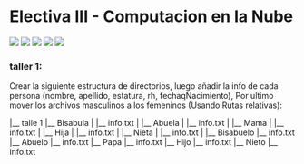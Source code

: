 # Electiva III - Computacion en la Nube

![](https://img.shields.io/badge/iCloud-3693F3?style=for-the-badge&logo=iCloud&logoColor=white)
![](https://img.shields.io/badge/Docker-2CA5E0?style=for-the-badge&logo=docker&logoColor=white)
![](https://img.shields.io/badge/kubernetes-326ce5.svg?&style=for-the-badge&logo=kubernetes&logoColor=white)
![](https://img.shields.io/badge/Nginx-009639?style=for-the-badge&logo=nginx&logoColor=white)
![](https://img.shields.io/badge/GitHub-100000?style=for-the-badge&logo=github&logoColor=white)

### taller 1: 
Crear la siguiente estructura de directorios, luego añadir la info de cada persona (nombre, apellido, estatura, rh, fechaqNacimiento), Por ultimo mover los archivos masculinos a los femeninos (Usando Rutas relativas):

|__ talle 1
    |__ Bisabula
    |    |__ info.txt
    |    |__ Abuela
    |        |__ info.txt
    |        |__ Mama 
    |            |__ info.txt
    |            |__ Hija
    |                |__ info.txt
    |                |__ Nieta
    |                    |__ info.txt
    |
    |__ Bisabuelo
         |__ info.txt
         |__ Abuelo
             |__ info.txt
             |__ Papa 
                 |__ info.txt
                 |__ Hijo
                     |__ info.txt
                     |__ Nieto
                         |__ info.txt
    

